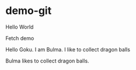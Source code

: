 # demo-git

Hello World

Fetch demo

Hello Goku. I am Bulma. I like to collect dragon balls

Bulma likes to collect dragon balls.